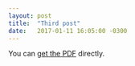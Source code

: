 ```yaml
---
layout: post
title:  "Third post"
date:   2017-01-11 16:05:00 -0300
---
```

You can [get the PDF](./assets/lorem-ipsum.pdf) directly.
